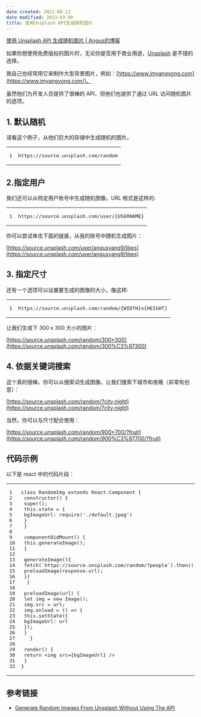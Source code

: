 ```yaml
---
date created: 2022-08-12
date modified: 2023-03-08
title: 使用Unsplash API生成随机图片
---
```


[使用 Unsplash API 生成随机图片 | Angus的博客](https://www.imyangyong.com/blog/2020/06/javascript/%E4%BD%BF%E7%94%A8%20Unsplash%20API%20%E7%94%9F%E6%88%90%E9%9A%8F%E6%9C%BA%E5%9B%BE%E7%89%87/)

如果你想使用免费版权的图片时，无论你是否用于商业用途，[Unsplash](https://unsplash.com/) 是不错的选择。

我自己也经常用它来制作大型背景图片，例如：[https://www.imyangyong.com](https://www.imyangyong.com/)。

虽然他们为开发人员提供了很棒的 API，但他们也提供了通过 URL 访问随机图片的选项。

## 1. 默认随机

请看这个例子，从他们巨大的存储中生成随机的图片。

<table><tbody><tr><td><pre><span>1</span><br></pre></td><td><pre><span>https://source.unsplash.com/random</span><br></pre></td></tr></tbody></table>

## 2.指定用户

我们还可以从特定用户账号中生成随机图像。URL 格式是这样的:

<table><tbody><tr><td><pre><span>1</span><br></pre></td><td><pre><span>https://source.unsplash.com/user/{USERNAME}</span><br></pre></td></tr></tbody></table>

你可以尝试单击下面的链接，从我的账号中随机生成图片：

[https://source.unsplash.com/user/angusyang9/likes](https://source.unsplash.com/user/angusyang9/likes)

## 3. 指定尺寸

还有一个选项可以设置要生成的图像的大小。像这样:

<table><tbody><tr><td><pre><span>1</span><br></pre></td><td><pre><span>https://source.unsplash.com/random/{WIDTH}x{HEIGHT}</span><br></pre></td></tr></tbody></table>

让我们生成下 300 x 300 大小的图片：

[https://source.unsplash.com/random/300×300](https://source.unsplash.com/random/300%C3%97300)

## 4. 依据关键词搜索

这个真的很棒。你可以从搜索词生成图像。让我们搜索下城市和夜晚（非常有创意）：

[https://source.unsplash.com/random/?city,night](https://source.unsplash.com/random/?city,night)

当然，你可以与尺寸配合使用：

[https://source.unsplash.com/random/900×700/?fruit](https://source.unsplash.com/random/900%C3%97700/?fruit)

## 代码示例

以下是 react 中的代码片段：

<table><tbody><tr><td><pre><span>1</span><br><span>2</span><br><span>3</span><br><span>4</span><br><span>5</span><br><span>6</span><br><span>7</span><br><span>8</span><br><span>9</span><br><span>10</span><br><span>11</span><br><span>12</span><br><span>13</span><br><span>14</span><br><span>15</span><br><span>16</span><br><span>17</span><br><span>18</span><br><span>19</span><br><span>20</span><br><span>21</span><br><span>22</span><br><span>23</span><br><span>24</span><br><span>25</span><br><span>26</span><br><span>27</span><br><span>28</span><br><span>29</span><br><span>30</span><br><span>31</span><br><span>32</span><br></pre></td><td><pre><span><span><span>class</span> <span>RandomImg</span> <span>extends</span> <span>React</span>.<span>Component</span> </span>{</span><br><span> <span>constructor</span>() {</span><br><span> <span>super</span>();</span><br><span> <span>this</span>.state = {</span><br><span> bgImageUrl: <span>require</span>(<span>'./default.jpeg'</span>)</span><br><span> }</span><br><span> }</span><br><span> </span><br><span> componentDidMount() {</span><br><span> <span>this</span>.generateImage();</span><br><span> }</span><br><span> </span><br><span> generateImage(){</span><br><span> fetch(<span>`https://source.unsplash.com/random/?people`</span>).then(<span>(<span>response</span>) =&gt;</span> {</span><br><span> preloadImage(response.url);</span><br><span> })</span><br><span>	}</span><br><span> </span><br><span> preloadImage(url) {</span><br><span> <span>let</span> img = <span>new</span> Image();</span><br><span> img.src = url;</span><br><span> img.onload = <span><span>()</span> =&gt;</span> {</span><br><span> <span>this</span>.setState({</span><br><span> bgImageUrl: url</span><br><span> });</span><br><span> }</span><br><span>	}</span><br><span> </span><br><span> render() {</span><br><span> <span>return</span> <span><span>&lt;<span>img</span> <span>src</span>=<span>{bgImageUrl}</span> /&gt;</span></span></span><br><span> }</span><br><span>}</span><br></pre></td></tr></tbody></table>

## 参考链接

- [Generate Random Images From Unsplash Without Using The API](https://awik.io/generate-random-images-unsplash-without-using-api/)
